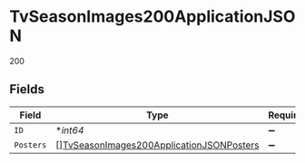 # TvSeasonImages200ApplicationJSON

200


## Fields

| Field                                                                                                           | Type                                                                                                            | Required                                                                                                        | Description                                                                                                     | Example                                                                                                         |
| --------------------------------------------------------------------------------------------------------------- | --------------------------------------------------------------------------------------------------------------- | --------------------------------------------------------------------------------------------------------------- | --------------------------------------------------------------------------------------------------------------- | --------------------------------------------------------------------------------------------------------------- |
| `ID`                                                                                                            | **int64*                                                                                                        | :heavy_minus_sign:                                                                                              | N/A                                                                                                             | 3624                                                                                                            |
| `Posters`                                                                                                       | [][TvSeasonImages200ApplicationJSONPosters](../../models/operations/tvseasonimages200applicationjsonposters.md) | :heavy_minus_sign:                                                                                              | N/A                                                                                                             |                                                                                                                 |
